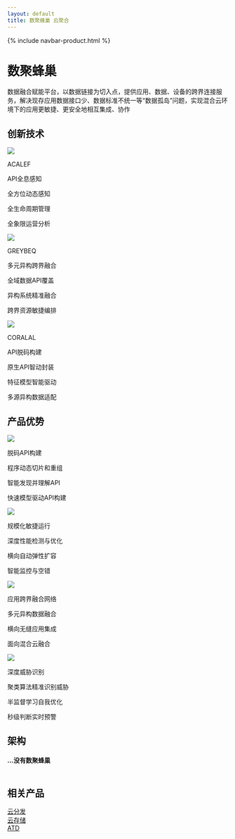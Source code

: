 ```yaml
---
layout: default
title: 数聚蜂巢 云聚合
---
```


{% include navbar-product.html %}
<div class="shujufengchao-banner technology-banner">
    <div class="technology-banner-info">
        <h1>数聚蜂巢</h1>
        <p>数据融合赋能平台，以数据链接为切入点，提供应用、数据、设备的跨界连接服务，解决现存应用数据接口少、数据标准不统一等“数据孤岛”问题，实现混合云环境下的应用更敏捷、更安全地相互集成、协作</p>
    </div>
</div>
<div class="atd-technology container">
    <h2 class="atd-technology-title">创新技术</h2>
    <div class="col-md-4 atd-technology-item">
        <img src="{{ site.baseurl }}/public/image/fengchao/fengchao-technology-1.png">
        <p class="atd-technology-item-title">ACALEF</p>
        <p class="atd-technology-item-title">API全息感知</p>
        <p class="atd-technology-item-info first-item-info">全方位动态感知</p>
        <p class="atd-technology-item-info">全生命周期管理</p>
        <p class="atd-technology-item-info">全象限运营分析</p>
    </div>
    <div class="col-md-4 atd-technology-item">
        <img src="{{ site.baseurl }}/public/image/fengchao/fengchao-technology-2.png">
        <p class="atd-technology-item-title">GREYBEQ</p>
        <p class="atd-technology-item-title">多元异构跨界融合</p>
        <p class="atd-technology-item-info first-item-info">全域数据API覆盖</p>
        <p class="atd-technology-item-info">异构系统精准融合</p>
        <p class="atd-technology-item-info">跨界资源敏捷编排</p>
    </div>
    <div class="col-md-4 atd-technology-item">
        <img src="{{ site.baseurl }}/public/image/fengchao/fengchao-technology-3.png">
        <p class="atd-technology-item-title">CORALAL</p>
        <p class="atd-technology-item-title">API脱码构建</p>
        <p class="atd-technology-item-info first-item-info">原生API智动封装</p>
        <p class="atd-technology-item-info">特征模型智能驱动</p>
        <p class="atd-technology-item-info">多源异构数据适配</p>
    </div>
</div>
<div class="product-technology-advantage container">
    <h2 class="product-technology-advantage-title">产品优势</h2>
    <div class="col-md-3 col-xs-6 product-technology-advantage-item">
        <div class="product-technology-advantage-item-imgbox"><img src="{{ site.baseurl }}/public/image/fengchao/fengchao-advantage-1.png"></div>
        <p class="product-technology-advantage-item-title">脱码API构建</p>
        <p class="product-technology-advantage-item-info">程序动态切片和重组</p>
        <p class="product-technology-advantage-item-info">智能发现并理解API</p>
        <p class="product-technology-advantage-item-info">快速模型驱动API构建</p>
    </div>
    <div class="col-md-3 col-xs-6 product-technology-advantage-item">
        <div class="product-technology-advantage-item-imgbox"><img src="{{ site.baseurl }}/public/image/fengchao/fengchao-advantage-2.png"></div>
        <p class="product-technology-advantage-item-title">规模化敏捷运行</p>
        <p class="product-technology-advantage-item-info">深度性能检测与优化</p>
        <p class="product-technology-advantage-item-info">横向自动弹性扩容</p>
        <p class="product-technology-advantage-item-info">智能监控与空错</p>
    </div>
    <div class="col-md-3 col-xs-6 product-technology-advantage-item">
        <div class="product-technology-advantage-item-imgbox"><img src="{{ site.baseurl }}/public/image/fengchao/fengchao-advantage-3.png"></div>
        <p class="product-technology-advantage-item-title">应用跨界融合网络</p>
        <p class="product-technology-advantage-item-info">多元异构数据融合</p>
        <p class="product-technology-advantage-item-info">横向无缝应用集成</p>
        <p class="product-technology-advantage-item-info">面向混合云融合</p>
    </div>
    <div class="col-md-3 col-xs-6 product-technology-advantage-item">
        <div class="product-technology-advantage-item-imgbox"><img src="{{ site.baseurl }}/public/image/fengchao/fengchao-advantage-4.png"></div>
        <p class="product-technology-advantage-item-title">深度威胁识别</p>
        <p class="product-technology-advantage-item-info">聚类算法精准识别威胁</p>
        <p class="product-technology-advantage-item-info">半监督学习自我优化</p>
        <p class="product-technology-advantage-item-info">秒级判断实时预警</p>
    </div>
</div>
<div class="technology-structure">
    <h2>架构</h2>
    <div class="technology-structure-img">
        <div class="squeegee-bg">
            <div id="squeegee" class="squeegee-wrap">
                <div class="squeegee-handle"></div>
                <div class="squeegee-before">
                    <h4>...没有数聚蜂巢</h4>
                    <div></div>
                </div>
                <div class="squeegee-after">
                    <h4></h4>
                    <div></div>
                </div>
            </div>
        </div>
        <div class="banner-wrap">
            <img src="{{ site.baseurl }}/public/image/fengchao/cln-before.png" alt="" id='bannerImg'>
        </div>
    </div>
</div>
<div class="relative-product container">
    <h2 class="relative-product-title">相关产品</h2>
    <div class="col-sm-4"><a href="{{ site.baseurl }}{% post_url 2018-04-08-technology-cdn-x %}" class="relative-product-cdn">云分发</a></div>
    <div class="col-sm-4"><a href="{{ site.baseurl }}{% post_url 2018-04-08-technology-cwn-x %}" class="relative-product-cwn">云存储</a></div>
    <div class="col-sm-4"><a href="{{ site.baseurl }}{% post_url 2018-04-08-technology-atd %}" class="relative-product-atd">ATD</a></div>
</div>
<div class="clean"></div>
